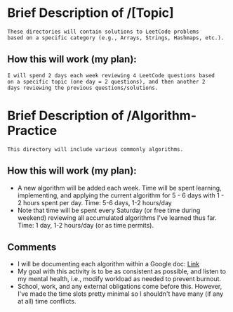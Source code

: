 # Brief Description of /[Topic]
    These directories will contain solutions to LeetCode problems
    based on a specific category (e.g., Arrays, Strings, Hashmaps, etc.).

## How this will work (my plan):
    I will spend 2 days each week reviewing 4 LeetCode questions based
    on a specific topic (one day = 2 questions), and then another 2
    days reviewing the previous questions/solutions.

# Brief Description of /Algorithm-Practice
    This directory will include various commonly algorithms.

## How this will work (my plan):
* A new algorithm will be added each week. Time will be spent learning,
    implementing, and applying the current algorithm for 5 - 6 days with
    1 - 2 hours spent per day.
    Time: 5-6 days, 1-2 hours/day
* Note that time will be spent every Saturday (or free time during
    weekend) reviewing all accumulated algorithms I've learned thus
    far.
    Time: 1 day, 1-2 hours/day (or as time permits).

## Comments
* I will be documenting each algorithm within a Google doc: [Link](https://docs.google.com/document/d/1_7j3ger1A6avkL0r4ZzcuKe-OHbnV0NxHKokwY5vFlU/edit?usp=sharing)
* My goal with this activity is to be as consistent as possible,
    and listen to my mental health, i.e., modify workload as needed
    to prevent burnout.
* School, work, and any external obligations come before this.
    However, I've made the time slots pretty minimal so I shouldn't
    have many (if any at all) time conflicts.
